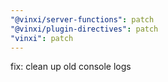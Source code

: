 ```yaml
---
"@vinxi/server-functions": patch
"@vinxi/plugin-directives": patch
"vinxi": patch
---
```


fix: clean up old console logs
